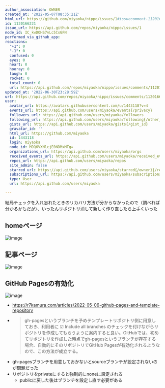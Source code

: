 ```yaml
---
author_association: OWNER
created_at: '2022-05-07T08:35:21Z'
html_url: https://github.com/miyaoka/nippo/issues/1#issuecomment-1120166221
id: 1120166221
issue_url: https://api.github.com/repos/miyaoka/nippo/issues/1
node_id: IC_kwDOHS7vLc5CxGFN
performed_via_github_app: 
reactions:
  "+1": 0
  "-1": 0
  confused: 0
  eyes: 0
  heart: 0
  hooray: 0
  laugh: 0
  rocket: 0
  total_count: 0
  url: https://api.github.com/repos/miyaoka/nippo/issues/comments/1120166221/reactions
updated_at: '2022-06-30T23:28:59Z'
url: https://api.github.com/repos/miyaoka/nippo/issues/comments/1120166221
user:
  avatar_url: https://avatars.githubusercontent.com/u/1443118?v=4
  events_url: https://api.github.com/users/miyaoka/events{/privacy}
  followers_url: https://api.github.com/users/miyaoka/followers
  following_url: https://api.github.com/users/miyaoka/following{/other_user}
  gists_url: https://api.github.com/users/miyaoka/gists{/gist_id}
  gravatar_id: ''
  html_url: https://github.com/miyaoka
  id: 1443118
  login: miyaoka
  node_id: MDQ6VXNlcjE0NDMxMTg=
  organizations_url: https://api.github.com/users/miyaoka/orgs
  received_events_url: https://api.github.com/users/miyaoka/received_events
  repos_url: https://api.github.com/users/miyaoka/repos
  site_admin: false
  starred_url: https://api.github.com/users/miyaoka/starred{/owner}{/repo}
  subscriptions_url: https://api.github.com/users/miyaoka/subscriptions
  type: User
  url: https://api.github.com/users/miyaoka

---
```

結局チェックを入れ忘れたときのリカバリ方法が分からなかったので（調べれば分かるかもだが）、いったんリポジトリ消して新しく作り直したら上手くいった

## homeページ
![image](https://user-images.githubusercontent.com/1443118/167246381-e41980d0-e19d-4406-98cf-ce7f9c43e905.png)

## 記事ページ
![image](https://user-images.githubusercontent.com/1443118/167246368-369c891a-6781-4cb1-9a60-d1985394a9ab.png)


## GitHub Pagesの有効化

![image](https://user-images.githubusercontent.com/1443118/167259892-e0bc5b60-1241-4517-868a-6af38ba66b6f.png)

- https://r7kamura.com/articles/2022-05-06-github-pages-and-template-repository
- > gh-pagesというブランチを予めテンプレートリポジトリ側に用意しておき、利用者に ☑ Include all branches のチェックを付けながらリポジトリを作成してもらうように案内すると良い。GitHubでは、初めてリポジトリを作成した時点でgh-pagesというブランチが存在する場合、自動的にそのリポジトリでGitHub Pagesが有効化されるようなので、この方法が成立する。
- gh-pagesブランチを用意しておかないとsourceブランチが設定されないのが問題だった
- リポジトリをprivateにすると強制的にnoneに設定される
  - publicに戻した後はブランチを設定し直す必要がある
